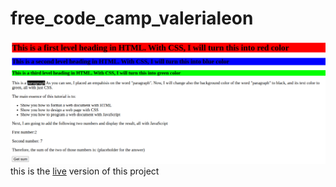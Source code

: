 # free_code_camp_valerialeon

![img_free_code_camp](assets/free.code.camp.png)
this is the [live](https://valerialeonh.github.io/free_code_camp_valerialeon/) version of this project 
